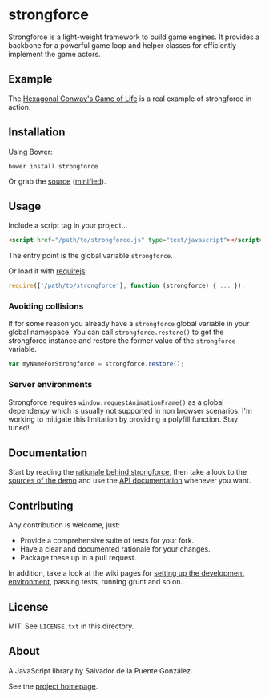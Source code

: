 # strongforce

Strongforce is a light-weight framework to build game engines. It provides a backbone for a powerful game loop and helper classes for efficiently implement the game actors.

## Example

The [Hexagonal Conway's Game of Life](https://rawgit.com/lodr/strongforce/master/demo/index.html) is a real example of strongforce in action.

## Installation

Using Bower:

    bower install strongforce

Or grab the [source](https://raw.githubusercontent.com/lodr/strongforce/master/dist/strongforce.js) ([minified](https://raw.githubusercontent.com/lodr/strongforce/master/dist/strongforce.min.js)).

## Usage

Include a script tag in your project...

```html
<script href="/path/to/strongforce.js" type="text/javascript"></script>
```
    
The entry point is the global variable `strongforce`.

Or load it with [requirejs](http://requirejs.org/):

```javascript
require(['/path/to/strongforce'], function (strongforce) { ... });
```
    
### Avoiding collisions

If for some reason you already have a `strongforce` global variable in your global namespace. You can call `strongforce.restore()` to get the strongforce instance and restore the former value of the `strongforce` variable.

```javascript
var myNameForStrongforce = strongforce.restore();
```
    
### Server environments

Strongforce requires `window.requestAnimationFrame()` as a global dependency which is usually not supported in non browser scenarios. I'm working to mitigate this limitation by providing a polyfill function. Stay tuned!

## Documentation

Start by reading the [rationale behind strongforce](https://github.com/lodr/strongforce/wiki/Rationale), then take a look to the [sources of the demo](https://github.com/lodr/strongforce/tree/master/demo/scripts) and use the [API documentation](http://rawgit.com/lodr/strongforce/master/docs/index.html) whenever you want.

## Contributing

Any contribution is welcome, just:

* Provide a comprehensive suite of tests for your fork.
* Have a clear and documented rationale for your changes.
* Package these up in a pull request.

In addition, take a look at the wiki pages for [setting up the development environment](https://github.com/lodr/strongforce/wiki/The-development-environment), passing tests, running grunt and so on.

## License

MIT. See `LICENSE.txt` in this directory.

## About

A JavaScript library by Salvador de la Puente González.

See the [project homepage](http://lodr.github.io/strongforce).
